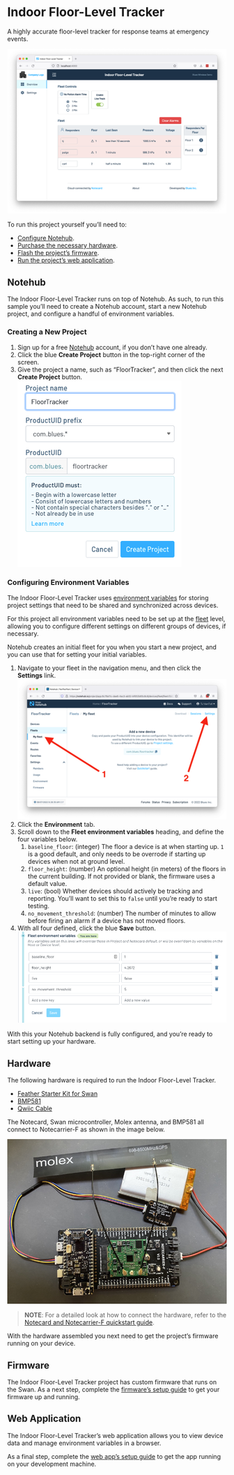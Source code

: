 # Indoor Floor-Level Tracker

A highly accurate floor-level tracker for response teams at emergency events.

![The display of the final web app for floor tracking](images/web-app-display.png)

To run
this project yourself you’ll need to:

* [Configure Notehub](#notehub).
* [Purchase the necessary hardware](#hardware).
* [Flash the project’s firmware](#firmware).
* [Run the project’s web application](#web-application).

## Notehub

The Indoor Floor-Level Tracker runs on top of Notehub. As such, to run this sample
you’ll need to create a Notehub account, start a new Notehub project, and configure
a handful of environment variables.

### Creating a New Project

1. Sign up for a free [Notehub](https://notehub.io) account, if you don’t have one
already.
1. Click the blue **Create Project** button in the top-right corner of the screen.
1. Give the project a name, such as “FloorTracker”, and then click the next
**Create Project** button.
![Creating a project in Notehub with a name](images/notehub-create-project.png)

### Configuring Environment Variables

The Indoor Floor-Level Tracker uses [environment variables](https://dev.blues.io/guides-and-tutorials/notecard-guides/understanding-environment-variables/)
for storing project settings that need to be shared and synchronized across
devices.

For this project all environment variables need to be set up at the [fleet](https://dev.blues.io/reference/glossary/#fleet)
level, allowing you to configure different settings on different groups of
devices, if necessary.

Notehub creates an initial fleet for you when you start a new project, and you
can use that for setting your initial variables.

1. Navigate to your fleet in the navigation menu, and then click the **Settings**
link.
![Location of Notehub fleet settings](images/notehub-fleet-settings.png)
1. Click the **Environment** tab.
1. Scroll down to the **Fleet environment variables** heading, and define the
four variables below.
    1. `baseline_floor`: (integer) The floor a device is at when starting up. `1` is
    a good default, and only needs to be overrode if starting up devices when not at
    ground level.
    1. `floor_height`: (number) An optional height (in meters) of the floors in the
    current building. If not provided or blank, the firmware uses a default value.
    1. `live`: (bool) Whether devices should actively be tracking and reporting. You’ll
    want to set this to `false` until you’re ready to start testing.
    1. `no_movement_threshold`: (number) The number of minutes to allow before firing
    an alarm if a device has not moved floors.
1. With all four defined, click the blue **Save** button.
![Notehub fleet environment variables fully defined](images/notehub-env-vars-defined.png)

With this your Notehub backend is fully configured, and you’re ready to start
setting up your hardware.

## Hardware

The following hardware is required to run the Indoor Floor-Level Tracker.

* [Feather Starter Kit for Swan](https://shop.blues.io/products/notecarrier-swan)
* [BMP581](https://www.sparkfun.com/products/20170)
* [Qwiic Cable](https://www.sparkfun.com/products/14427)

The Notecard, Swan microcontroller, Molex antenna, and BMP581 all connect
to Notecarrier-F as shown in the image below.

![The final assembled hardware](images/hardware-build.jpg)

> **NOTE**: For a detailed look at how to connect the hardware, refer to the
[Notecard and Notecarrier-F quickstart guide](https://dev.blues.io/quickstart/notecard-quickstart/notecard-and-notecarrier-f/).

With the hardware assembled you next need to get the project’s firmware
running on your device.

## Firmware

The Indoor Floor-Level Tracker project has custom firmware that runs on
the Swan. As a next step, complete the [firmware’s setup guide](firmware/)
to get your firmware up and running.

## Web Application

The Indoor Floor-Level Tracker’s web application allows you to view device data and 
manage environment variables in a browser.

As a final step, complete the [web app’s setup guide](web-app/) to get the
app running on your development machine.
